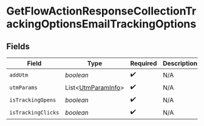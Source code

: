 # GetFlowActionResponseCollectionTrackingOptionsEmailTrackingOptions


## Fields

| Field                                                          | Type                                                           | Required                                                       | Description                                                    |
| -------------------------------------------------------------- | -------------------------------------------------------------- | -------------------------------------------------------------- | -------------------------------------------------------------- |
| `addUtm`                                                       | *boolean*                                                      | :heavy_check_mark:                                             | N/A                                                            |
| `utmParams`                                                    | List\<[UtmParamInfo](../../models/components/UtmParamInfo.md)> | :heavy_check_mark:                                             | N/A                                                            |
| `isTrackingOpens`                                              | *boolean*                                                      | :heavy_check_mark:                                             | N/A                                                            |
| `isTrackingClicks`                                             | *boolean*                                                      | :heavy_check_mark:                                             | N/A                                                            |